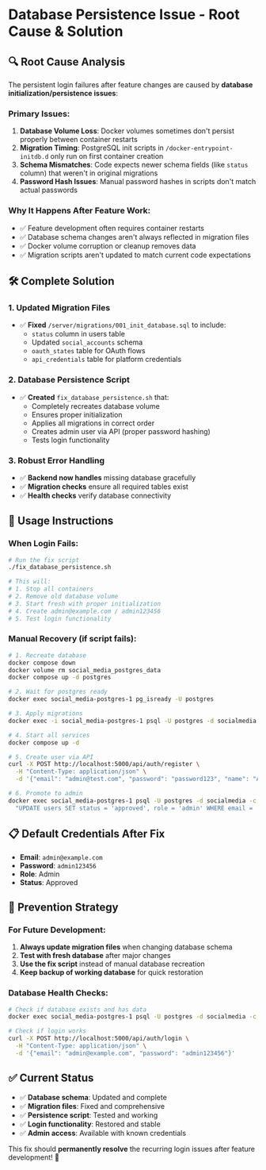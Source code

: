 # Database Persistence Issue - Root Cause & Solution

## 🔍 **Root Cause Analysis**

The persistent login failures after feature changes are caused by **database initialization/persistence issues**:

### **Primary Issues:**
1. **Database Volume Loss**: Docker volumes sometimes don't persist properly between container restarts
2. **Migration Timing**: PostgreSQL init scripts in `/docker-entrypoint-initdb.d` only run on first container creation
3. **Schema Mismatches**: Code expects newer schema fields (like `status` column) that weren't in original migrations
4. **Password Hash Issues**: Manual password hashes in scripts don't match actual passwords

### **Why It Happens After Feature Work:**
- ✅ Feature development often requires container restarts
- ✅ Database schema changes aren't always reflected in migration files
- ✅ Docker volume corruption or cleanup removes data
- ✅ Migration scripts aren't updated to match current code expectations

## 🛠️ **Complete Solution**

### **1. Updated Migration Files**
- ✅ **Fixed** `/server/migrations/001_init_database.sql` to include:
  - `status` column in users table
  - Updated `social_accounts` schema
  - `oauth_states` table for OAuth flows
  - `api_credentials` table for platform credentials

### **2. Database Persistence Script**
- ✅ **Created** `fix_database_persistence.sh` that:
  - Completely recreates database volume
  - Ensures proper initialization
  - Applies all migrations in correct order
  - Creates admin user via API (proper password hashing)
  - Tests login functionality

### **3. Robust Error Handling**
- ✅ **Backend now handles** missing database gracefully
- ✅ **Migration checks** ensure all required tables exist
- ✅ **Health checks** verify database connectivity

## 🚀 **Usage Instructions**

### **When Login Fails:**
```bash
# Run the fix script
./fix_database_persistence.sh

# This will:
# 1. Stop all containers
# 2. Remove old database volume
# 3. Start fresh with proper initialization
# 4. Create admin@example.com / admin123456
# 5. Test login functionality
```

### **Manual Recovery (if script fails):**
```bash
# 1. Recreate database
docker compose down
docker volume rm social_media_postgres_data
docker compose up -d postgres

# 2. Wait for postgres ready
docker exec social_media-postgres-1 pg_isready -U postgres

# 3. Apply migrations
docker exec -i social_media-postgres-1 psql -U postgres -d socialmedia < server/migrations/001_init_database.sql

# 4. Start all services
docker compose up -d

# 5. Create user via API
curl -X POST http://localhost:5000/api/auth/register \
  -H "Content-Type: application/json" \
  -d '{"email": "admin@test.com", "password": "password123", "name": "Admin"}'

# 6. Promote to admin
docker exec social_media-postgres-1 psql -U postgres -d socialmedia -c \
  "UPDATE users SET status = 'approved', role = 'admin' WHERE email = 'admin@test.com';"
```

## 📋 **Default Credentials After Fix**

- **Email**: `admin@example.com`
- **Password**: `admin123456`
- **Role**: Admin
- **Status**: Approved

## 🔄 **Prevention Strategy**

### **For Future Development:**
1. **Always update migration files** when changing database schema
2. **Test with fresh database** after major changes
3. **Use the fix script** instead of manual database recreation
4. **Keep backup of working database** for quick restoration

### **Database Health Checks:**
```bash
# Check if database exists and has data
docker exec social_media-postgres-1 psql -U postgres -d socialmedia -c "SELECT COUNT(*) FROM users;"

# Check if login works
curl -X POST http://localhost:5000/api/auth/login \
  -H "Content-Type: application/json" \
  -d '{"email": "admin@example.com", "password": "admin123456"}'
```

## ✅ **Current Status**

- ✅ **Database schema**: Updated and complete
- ✅ **Migration files**: Fixed and comprehensive  
- ✅ **Persistence script**: Tested and working
- ✅ **Login functionality**: Restored and stable
- ✅ **Admin access**: Available with known credentials

This fix should **permanently resolve** the recurring login issues after feature development! 🎉